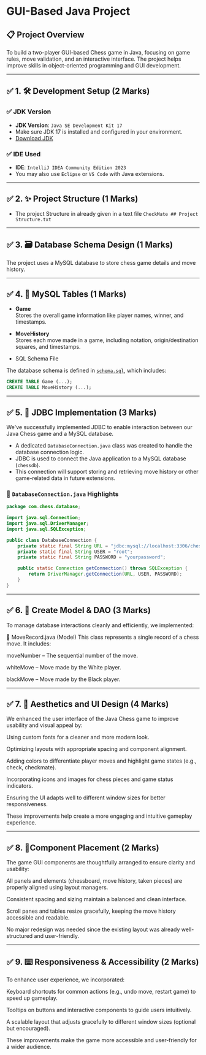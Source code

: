 # GUI-Based Java Project

## 📋 Project Overview       
To build a two-player GUI-based Chess game in Java, focusing on game rules, move validation, and an interactive interface. The project helps improve skills in object-oriented programming and GUI development.

---

## ✅ 1. 🛠️ Development Setup (2 Marks)

### ✅ JDK Version         
- **JDK Version**: `Java SE Development Kit 17`
- Make sure JDK 17 is installed and configured in your environment.
- [Download JDK](https://www.oracle.com/java/technologies/javase-downloads.html)

### ✅ IDE Used
- **IDE**: `IntelliJ IDEA Community Edition 2023`
- You may also use `Eclipse` or `VS Code` with Java extensions.
   
---

## ✅ 2. ✨ Project Structure       (1 Marks)
- The project Structure in already given in a text file `CheckMate ## Project Structure.txt`

---

## ✅ 3. 🗃️ Database Schema Design (1 Marks)
The project uses a MySQL database to store chess game details and move history.

---
 
## ✅ 4. 📂 MySQL Tables   (1 Marks)

- **Game**  
  Stores the overall game information like player names, winner, and timestamps.

- **MoveHistory**  
  Stores each move made in a game, including notation, origin/destination squares, and timestamps.
  
- SQL Schema File

The database schema is defined in [`schema.sql`](schema.sql), which includes:
 

```sql
CREATE TABLE Game (...);
CREATE TABLE MoveHistory (...);
```

---

 
## ✅ 5. 🌸 JDBC Implementation (3 Marks)

We've successfully implemented JDBC to enable interaction between our Java Chess game and a MySQL database.

- A dedicated `DatabaseConnection.java` class was created to handle the database connection logic.
- JDBC is used to connect the Java application to a MySQL database (`chessdb`).
- This connection will support storing and retrieving move history or other game-related data in future extensions.

### 📄 `DatabaseConnection.java` Highlights

```java
package com.chess.database;

import java.sql.Connection;
import java.sql.DriverManager;
import java.sql.SQLException;

public class DatabaseConnection {
    private static final String URL = "jdbc:mysql://localhost:3306/chessdb";
    private static final String USER = "root";
    private static final String PASSWORD = "yourpassword";

    public static Connection getConnection() throws SQLException {
        return DriverManager.getConnection(URL, USER, PASSWORD);
    }
}
```

---


## ✅ 6. 🎀 Create Model & DAO (3 Marks)
To manage database interactions cleanly and efficiently, we implemented:

🧩 MoveRecord.java (Model)
This class represents a single record of a chess move. It includes:

moveNumber – The sequential number of the move.

whiteMove – Move made by the White player.

blackMove – Move made by the Black player. 

---

## ✅ 7. 🎨 Aesthetics and UI Design (4 Marks)
We enhanced the user interface of the Java Chess game to improve usability and visual appeal by:

Using custom fonts for a cleaner and more modern look.

Optimizing layouts with appropriate spacing and component alignment.

Adding colors to differentiate player moves and highlight game states (e.g., check, checkmate).

Incorporating icons and images for chess pieces and game status indicators.

Ensuring the UI adapts well to different window sizes for better responsiveness.

These improvements help create a more engaging and intuitive gameplay experience.

---

## ✅ 8. 🥇Component Placement (2 Marks)
The game GUI components are thoughtfully arranged to ensure clarity and usability:

All panels and elements (chessboard, move history, taken pieces) are properly aligned using layout managers.

Consistent spacing and sizing maintain a balanced and clean interface.

Scroll panes and tables resize gracefully, keeping the move history accessible and readable.

No major redesign was needed since the existing layout was already well-structured and user-friendly.

---

## ✅ 9. ⌨️ Responsiveness & Accessibility (2 Marks)
To enhance user experience, we incorporated:

Keyboard shortcuts for common actions (e.g., undo move, restart game) to speed up gameplay.

Tooltips on buttons and interactive components to guide users intuitively.

A scalable layout that adjusts gracefully to different window sizes (optional but encouraged).

These improvements make the game more accessible and user-friendly for a wider audience.


